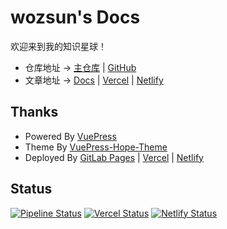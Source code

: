 # wozsun's Docs

欢迎来到我的知识星球！

- 仓库地址 -> [主仓库](https://code.wozsun.com/docs/docs.wozsun.com) | [GitHub](https://github.com/wozsun/Docs)
- 文章地址 -> [Docs](https://docs.wozsun.com) | [Vercel](https://wozsun-docs.vercel.app) | [Netlify](https://wozsun-docs.netlify.app/)

## Thanks

- Powered By [VuePress](https://v2.vuepress.vuejs.org)
- Theme By [VuePress-Hope-Theme](https://theme-hope.vuejs.press)
- Deployed By [GitLab Pages](https://docs.gitlab.com/ee/user/project/pages/) | [Vercel](https://vercel.com) | [Netlify](https://www.netlify.com)

## Status

[![Pipeline Status](https://code.wozsun.com/docs/docs.wozsun.com/badges/main/pipeline.svg)](https://code.wozsun.com/docs/docs.wozsun.com/-/commits/main) [![Vercel Status](https://vercelbadge.vercel.app/api/wozsun/Docs)](https://vercel.com/wozsun/Docs) [![Netlify Status](https://api.netlify.com/api/v1/badges/603e9a4a-76fb-44ef-98c0-741dd6597a64/deploy-status)](https://app.netlify.com/sites/wozsun-docs/deploys)
